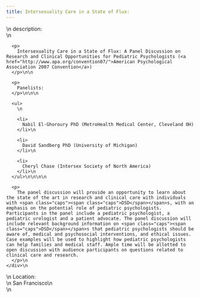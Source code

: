 ```yaml
---
title: Intersexuality Care in a State of Flux:
---
```


<div class="flexinode-body flexinode-2">
  <div class="flexinode-textarea-1">
    <div class="form-item">
      \n <label>description:</label><br /> \n 
      
      <p>
        Intersexuality Care in a State of Flux: A Panel Discussion on Research and Clinical Opportunities for Pediatric Psychologists (<a href="http://www.apa.org/convention07/">American Psychological Association 2007 Convention</a>)
      </p>\n\n
      
      <p>
        Panelists:
      </p>\n\n\n
      
      <ul>
        \n
        
        <li>
          Nabil El-Ghoroury PhD (MetroHealth Medical Center, Cleveland OH)
        </li>\n
        
        <li>
          David Sandberg PhD (University of Michigan)
        </li>\n
        
        <li>
          Cheryl Chase (Intersex Society of North America)
        </li>\n
      </ul>\n\n\n\n
      
      <p>
        The panel discussion will provide an opportunity to learn about the state of the art in research and clinical care with individuals with <span class="caps"><span class="caps">DSD</span></span>s, with an emphasis on the potential role of pediatric psychologists. Participants in the panel include a pediatric psychologist, a pediatric urologist and a patient advocate. The panel discussion will include relevant background information on <span class="caps"><span class="caps">DSD</span></span>s that pediatric psychologists should be aware of, medical and psychosocial interventions, and ethical issues. Case examples will be used to highlight how pediatric psychologists can help families and medical staff. Ample time will be allotted to open discussion with audience participants on questions related to clinical care and research.
      </p>\n
    </div>\n
  </div>
  
  <div class="flexinode-textfield-2">
    <div class="form-item">
      \n <label>Location:</label><br /> \n San Francisco\n
    </div>\n
  </div>
</div>